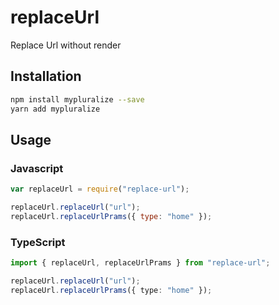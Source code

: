 # replaceUrl

Replace Url without render

## Installation

```sh
npm install mypluralize --save
yarn add mypluralize
```

## Usage

### Javascript

```javascript
var replaceUrl = require("replace-url");

replaceUrl.replaceUrl("url");
replaceUrl.replaceUrlPrams({ type: "home" });
```

### TypeScript

```typescript
import { replaceUrl, replaceUrlPrams } from "replace-url";

replaceUrl.replaceUrl("url");
replaceUrl.replaceUrlPrams({ type: "home" });
```
